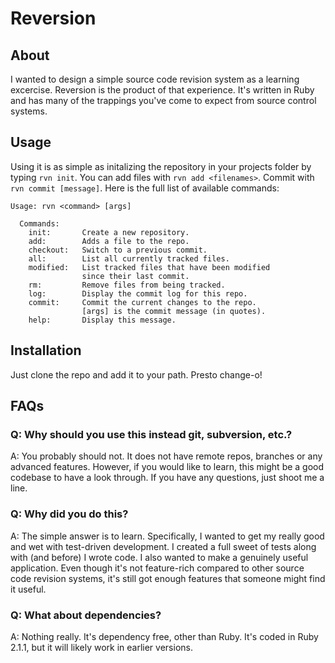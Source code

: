 # Reversion
## About

I wanted to design a simple source code revision system as a learning excercise.
Reversion is the product of that experience. It's written in Ruby and has
many of the trappings you've come to expect from source control systems.

## Usage

Using it is as simple as initalizing the repository in your projects folder by typing
`rvn init`. You can add files with `rvn add <filenames>`. Commit with `rvn commit [message]`.
Here is the full list of available commands:

```
Usage: rvn <command> [args]
  
  Commands:
    init:       Create a new repository.
    add:        Adds a file to the repo.
    checkout:   Switch to a previous commit.
    all:        List all currently tracked files.
    modified:   List tracked files that have been modified
                since their last commit.
    rm:         Remove files from being tracked.
    log:        Display the commit log for this repo.
    commit:     Commit the current changes to the repo.
                [args] is the commit message (in quotes).
    help:       Display this message.
```

## Installation

Just clone the repo and add it to your path. Presto change-o!

## FAQs

### Q: Why should you use this instead git, subversion, etc.?
A: You probably should not. It does not have remote repos, branches
or any advanced features. However, if you would like to learn, this might be a good
codebase to have a look through. If you have any questions, just shoot me a line.

### Q: Why did you do this?
A: The simple answer is to learn. Specifically, I wanted to get my really good and
wet with test-driven development. I created a full sweet of tests along with (and before)
I wrote code. I also wanted to make a genuinely useful application. Even though
it's not feature-rich compared to other source code revision systems, it's still
got enough features that someone might find it useful.

### Q: What about dependencies?
A: Nothing really. It's dependency free, other than Ruby. It's coded in Ruby 2.1.1, but
it will likely work in earlier versions.
